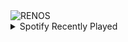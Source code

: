 <div align="justify">
<picture>
    <source media="(prefers-color-scheme: dark)" srcset="https://i.ibb.co/YQtgVwb/output-gif.gif">
    <source media="(prefers-color-scheme: light)" srcset="https://i.ibb.co/YQtgVwb/output-gif.gif">
    <img alt="RENOS" src="https://i.ibb.co/YQtgVwb/output-gif.gif">
</picture>
<details>
<summary>Spotify Recently Played</summary>
<img src="https://spotify-recently-played-readme.vercel.app/api?user=31d6d6zerc5ct6kck32na2ozsqf4&unique=1&width=400" alt="Spotify" />
</details>
</div>

<!-- Image deletion URL: https://ibb.co/sRF7Xzt/826241ec70fb0c553bcb6d7283d4282b -->